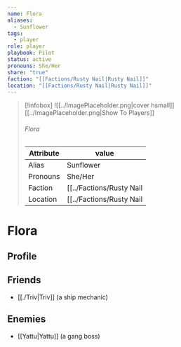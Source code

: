 ```yaml
---
name: Flora
aliases:
  - Sunflower
tags:
  - player
role: player
playbook: Pilot
status: active
pronouns: She/Her
share: "true"
faction: "[[Factions/Rusty Nail|Rusty Nail]]"
location: "[[Factions/Rusty Nail|Rusty Nail]]"
---
```



> [!infobox]
> ![[../ImagePlaceholder.png|cover hsmall]]
> [[../ImagePlaceholder.png|Show To Players]]
> ###### Flora
> Attribute |  value |
> ---|---|
> Alias | Sunflower
> Pronouns | She/Her
> Faction | [[../Factions/Rusty Nail|Rusty Nail]]
> Location | [[../Factions/Rusty Nail|Rusty Nail]] |

# Flora
## Profile

## Friends
- [[./Triv|Triv]] (a ship mechanic)
## Enemies
- [[Yattu|Yattu]] (a gang boss)
